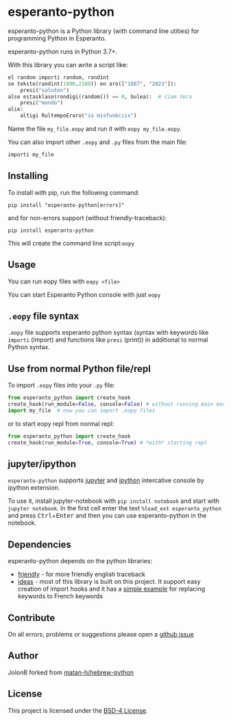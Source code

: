 # esperanto-python

esperanto-python is a Python library (with command line utities) for programming Python in Esperanto.

esperanto-python runs in Python 3.7+.

With this library you can write a script like:

```python
el random importi random, randint
se teksto(randint(1800,2100)) en aro(["1887", "2023"]):
    presi("saluton")
alse estasklaso(rondigi(random()) == 0, bulea):  # ĉiam Vera
    presi("mondo")
alie:
    altigi RultempoEraro("io misfunkciis")
```

Name the file `my_file.eopy` and run it with `eopy my_file.eopy`.

You can also import other `.eopy` and `.py` files from the main file:

```python
importi my_file
```

## Installing

To install with pip, run the following command:

```shell
pip install "esperanto-python[errors]"
```

and for non-errors support (without friendly-traceback):

```shell
pip install esperanto-python
```

This will create the command line script:`eopy`

## Usage

You can run eopy files with `eopy <file>`

You can start Esperanto Python console with just `eopy`

## `.eopy` file syntax

`.eopy` file supports esperanto python syntax (syntax with keywords like `importi` (import) and functions like `presi` (print)) in additional to normal Python syntax.

## Use from normal Python file/repl

To import `.eopy` files into your `.py` file:

```python
from esperanto_python import create_hook
create_hook(run_module=False, console=False) # without running main module or starting repl
import my_file  # now you can import .eopy files
```

or to start eopy repl from normal repl:

```python
from esperanto_python import create_hook
create_hook(run_module=True, console=True) # *with* starting repl
```

## jupyter/ipython

`esperanto-python` supports [jupyter](https://jupyter.org) and [ipython](https://ipython.org/) intercative console by ipython extension.

To use it, install jupyter-notebook with `pip install notebook` and start with `jupyter notebook`.
In the first cell enter the text `%load_ext esperanto_python` and press <kbd>Ctrl</kbd>+<kbd>Enter</kbd> and then you can use esperanto-python in the notebook.

## Dependencies

esperanto-python depends on the python libraries:

* [friendly](https://github.com/aroberge/friendly) - for more friendly english traceback
* [ideas](https://github.com/aroberge/ideas) - most of this library is built on this project. It support easy creation of import hooks and it has a [simple example](https://github.com/aroberge/ideas/blob/master/ideas/examples/french.py) for replacing keywords to French keywords

## Contribute

On all errors, problems or suggestions please open a [github issue](https://github.com/JolonB/esperanto-python/issues)  

## Author

JolonB forked from [matan-h/hebrew-python](https://github.com/matan-h/hebrew-python)

## License

This project is licensed under the [BSD-4 License](https://spdx.org/licenses/BSD-4-Clause.html).
